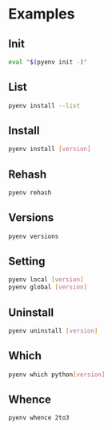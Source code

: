 # Examples

## Init

```sh
eval "$(pyenv init -)"
```

## List

```sh
pyenv install --list
```

## Install

```sh
pyenv install [version]
```

## Rehash

```sh
pyenv rehash
```

## Versions

```sh
pyenv versions
```

## Setting

```sh
pyenv local [version]
pyenv global [version]
```

## Uninstall

```sh
pyenv uninstall [version]
```

## Which

```sh
pyenv which python[version]
```

## Whence

```sh
pyenv whence 2to3
```
